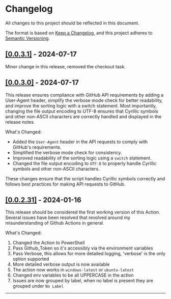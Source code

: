 # Changelog

All changes to this project should be reflected in this document.

The format is based on [Keep a Changelog](https://keepachangelog.com/en/1.0.0/), and this project adheres to [Semantic Versioning](https://semver.org/spec/v2.0.0.html).

## [[0.0.3.1]](https://github.com/mod-posh/issue2releasenotes/releases/tag/v0.0.3.1) - 2024-07-17

Minor change in this release, removed the checkout task.

## [[0.0.3.0]](https://github.com/mod-posh/issue2releasenotes/releases/tag/v0.0.3.0) - 2024-07-17

This release ensures compliance with GitHub API requirements by adding a User-Agent header, simplify the verbose mode check for better readability, and improve the sorting logic with a switch statement. Most importantly, changing the file output encoding to UTF-8 ensures that Cyrillic symbols and other non-ASCII characters are correctly handled and displayed in the release notes.

What's Changed:

- Added the `User-Agent` header in the API requests to comply with GitHub's requirements.
- Simplified the verbose mode check for consistency.
- Improved readability of the sorting logic using a `switch` statement.
- Changed the file output encoding to `UTF-8` to properly handle Cyrillic symbols and other non-ASCII characters.

These changes ensure that the script handles Cyrillic symbols correctly and follows best practices for making API requests to GitHub.

## [[0.0.2.31]](https://github.com/mod-posh/issue2releasenotes/releases/tag/v0.0.2.31) - 2024-01-16

This release should be considered the first working version of this Action. Several issues have been resolved that revolved around my misunderstanding of Github Actions in general.

What's Changed:

1. Changed the Action to PowerShell
2. Pass Github_Token so it's accessibly via the environment variables
3. Pass Verbose, this allows for more detailed logging, 'verbose' is the only option supported
4. More detailed verbose output is now available
5. The action now works in `windows-latest` or `ubuntu-latest`
6. Changed env variables to be all UPPERCASE in the action
7. Issues are now grouped by label, when no label is present they are grouped under `No Label`

---
